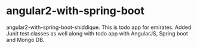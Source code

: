# angular2-with-spring-boot
angular2-with-spring-boot-shiddique.
This is todo app for emirates.
Added Junit test classes as well along with todo app with AngularJS, Spring boot and Mongo DB.
